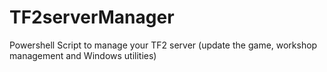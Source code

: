 # TF2serverManager
Powershell Script to manage your TF2 server (update the game, workshop management and Windows utilities)

